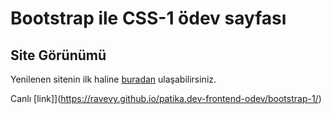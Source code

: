 # Bootstrap ile CSS-1 ödev sayfası
## Site Görünümü
Yenilenen sitenin ilk haline [buradan](https://github.com/ravevy/patika.dev-frontend-odev/tree/main/css-1) ulaşabilirsiniz.

Canlı [link]](https://ravevy.github.io/patika.dev-frontend-odev/bootstrap-1/)